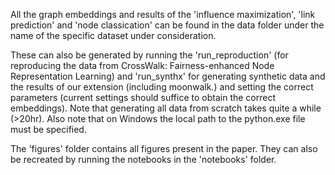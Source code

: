 All the graph embeddings and  results of the 'influence maximization', 'link prediction' and 'node classication' can be found in the data folder under the name of the specific dataset under consideration.

These can also be generated by running the 'run_reproduction' (for reproducing the data from CrossWalk: Fairness-enhanced Node Representation Learning) and 'run_synthx' for generating synthetic data and the results of our extension (including moonwalk.) and setting the correct parameters (current settings should suffice to obtain the correct embeddings). Note that generating all data from scratch takes quite a while (>20hr). Also note that on Windows the local path to the python.exe file must be specified. 


The 'figures' folder contains all figures present in the paper. They can also be recreated by running the notebooks in the 'notebooks' folder.
